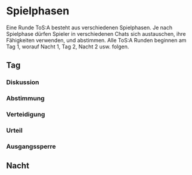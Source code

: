 # Spielphasen

Eine Runde ToS:A besteht aus verschiedenen Spielphasen. Je nach Spielphase dürfen Spieler in verschiedenen Chats sich austauschen, ihre Fähigkeiten verwenden, und abstimmen. Alle ToS:A Runden beginnen am Tag 1, worauf Nacht 1, Tag 2, Nacht 2 usw. folgen.

## Tag

### Diskussion

### Abstimmung

### Verteidigung

### Urteil

### Ausgangssperre

## Nacht
